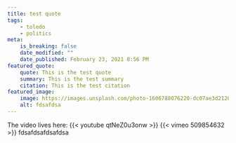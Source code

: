 ```yaml
---
title: test quote
tags:
    - toledo
    - politics
meta:
    is_breaking: false
    date_modified: ""
    date_published: February 23, 2021 8:56 PM
featured_quote:
    quote: This is the test quote
    summary: This is the test summary
    citation: This is the test citation
featured_image:
    image: https://images.unsplash.com/photo-1606788076220-dc07ae3d2120?ixid=MXwxMjA3fDF8MHxlZGl0b3JpYWwtZmVlZHwxfHx8ZW58MHx8fA%3D%3D&ixlib=rb-1.2.1&auto=format&fit=crop&w=800&q=60
    alt: fdsafdsa
---
```


The video lives here:
{{< youtube qtNeZ0u3onw >}}
{{< vimeo 509854632 >}}
fdsafdsafdsafdsa
